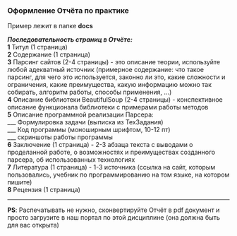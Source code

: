 ### Оформление Отчёта по практике

Пример лежит в папке **docs**  

***Последовательность страниц в Отчёте:***  
**1** Титул (1 страница)  
**2** Содержание (1 страница)  
**3** Парсинг сайтов (2-4 страницы) - это описание теории, используйте любой адекватный источник (примерное содержание: что такое парсинг, для чего это используется, законно ли это, какие сложности и ограничения, какие преимущества, какую информацию можно так собирать, алгоритм работы, способы применения, ...)  
**4** Описание библиотеки BeautifulSoup (2-4 страницы) - конспективное описание функционала библиотеки с примерами работы методов  
**5** Описание программной реализации Парсера:  
___ Формулировка задачи (выписка из ТехЗадания)  
___ Код программы (моноширным шрифтом, 10-12 пт)  
___ скриншоты работы программы  
**6** Заключение (1 страница) - 2-3 абзаца текста с выводами о проделанной работе, о возможностях и преимуществах созданного парсера, об использованных технологиях  
**7** Литература (1 страница) - 1-3 источника (ссылка на сайт, которым пользовались, учебник по программированию на том языке, на котором пишите)  
**8** Рецензия (1 страница)  

---  

**PS**: Распечатывать не нужно, сконвертируйте Отчёт в pdf документ и просто загрузите в наш портал по этой дисциплине (она должна быть для вас открыта)  